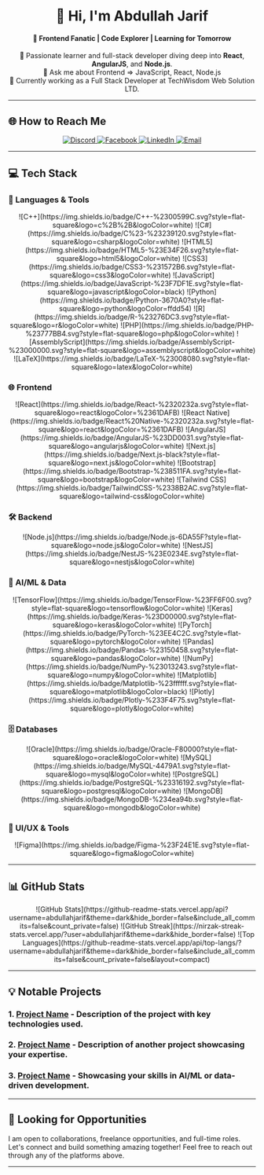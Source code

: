 <h1 align="center">💫 Hi, I'm Abdullah Jarif</h1>
<h4 align="center">🔭 Frontend Fanatic | Code Explorer | Learning for Tomorrow</h4>

<p align="center">
  🌱 Passionate learner and full-stack developer diving deep into <strong>React</strong>, <strong>AngularJS</strong>, and <strong>Node.js</strong>.<br>
  💬 Ask me about Frontend => JavaScript, React, Node.js<br>
  🔭 Currently working as a Full Stack Developer at TechWisdom Web Solution LTD.
</p>

---

## 🌐 How to Reach Me

<p align="center">
  <a href="https://discord.gg/8eTa6d6u">
    <img src="https://img.shields.io/badge/Discord-%237289DA.svg?logo=discord&logoColor=white" alt="Discord" />
  </a>
  <a href="https://www.facebook.com/mustakim.jarif.393">
    <img src="https://img.shields.io/badge/Facebook-%231877F2.svg?logo=Facebook&logoColor=white" alt="Facebook" />
  </a>
  <a href="https://linkedin.com/in/abdullah-jarif-28414a24a">
    <img src="https://img.shields.io/badge/LinkedIn-%230077B5.svg?logo=linkedin&logoColor=white" alt="LinkedIn" />
  </a>
  <a href="mailto:22-46386-1@student.aiub.edu">
    <img src="https://img.shields.io/badge/Email-D14836?logo=gmail&logoColor=white" alt="Email" />
  </a>
</p>

---

## 💻 Tech Stack

### 🧠 Languages & Tools
<p align="center">
  ![C++](https://img.shields.io/badge/C++-%2300599C.svg?style=flat-square&logo=c%2B%2B&logoColor=white)
  ![C#](https://img.shields.io/badge/C%23-%23239120.svg?style=flat-square&logo=csharp&logoColor=white)
  ![HTML5](https://img.shields.io/badge/HTML5-%23E34F26.svg?style=flat-square&logo=html5&logoColor=white)
  ![CSS3](https://img.shields.io/badge/CSS3-%231572B6.svg?style=flat-square&logo=css3&logoColor=white)
  ![JavaScript](https://img.shields.io/badge/JavaScript-%23F7DF1E.svg?style=flat-square&logo=javascript&logoColor=black)
  ![Python](https://img.shields.io/badge/Python-3670A0?style=flat-square&logo=python&logoColor=ffdd54)
  ![R](https://img.shields.io/badge/R-%23276DC3.svg?style=flat-square&logo=r&logoColor=white)
  ![PHP](https://img.shields.io/badge/PHP-%23777BB4.svg?style=flat-square&logo=php&logoColor=white)
  ![AssemblyScript](https://img.shields.io/badge/AssemblyScript-%23000000.svg?style=flat-square&logo=assemblyscript&logoColor=white)
  ![LaTeX](https://img.shields.io/badge/LaTeX-%23008080.svg?style=flat-square&logo=latex&logoColor=white)
</p>

### 🌐 Frontend
<p align="center">
  ![React](https://img.shields.io/badge/React-%2320232a.svg?style=flat-square&logo=react&logoColor=%2361DAFB)
  ![React Native](https://img.shields.io/badge/React%20Native-%2320232a.svg?style=flat-square&logo=react&logoColor=%2361DAFB)
  ![AngularJS](https://img.shields.io/badge/AngularJS-%23DD0031.svg?style=flat-square&logo=angularjs&logoColor=white)
  ![Next.js](https://img.shields.io/badge/Next.js-black?style=flat-square&logo=next.js&logoColor=white)
  ![Bootstrap](https://img.shields.io/badge/Bootstrap-%238511FA.svg?style=flat-square&logo=bootstrap&logoColor=white)
  ![Tailwind CSS](https://img.shields.io/badge/TailwindCSS-%2338B2AC.svg?style=flat-square&logo=tailwind-css&logoColor=white)
</p>

### 🛠 Backend
<p align="center">
  ![Node.js](https://img.shields.io/badge/Node.js-6DA55F?style=flat-square&logo=node.js&logoColor=white)
  ![NestJS](https://img.shields.io/badge/NestJS-%23E0234E.svg?style=flat-square&logo=nestjs&logoColor=white)
</p>

### 🧠 AI/ML & Data
<p align="center">
  ![TensorFlow](https://img.shields.io/badge/TensorFlow-%23FF6F00.svg?style=flat-square&logo=tensorflow&logoColor=white)
  ![Keras](https://img.shields.io/badge/Keras-%23D00000.svg?style=flat-square&logo=keras&logoColor=white)
  ![PyTorch](https://img.shields.io/badge/PyTorch-%23EE4C2C.svg?style=flat-square&logo=pytorch&logoColor=white)
  ![Pandas](https://img.shields.io/badge/Pandas-%23150458.svg?style=flat-square&logo=pandas&logoColor=white)
  ![NumPy](https://img.shields.io/badge/NumPy-%23013243.svg?style=flat-square&logo=numpy&logoColor=white)
  ![Matplotlib](https://img.shields.io/badge/Matplotlib-%23ffffff.svg?style=flat-square&logo=matplotlib&logoColor=black)
  ![Plotly](https://img.shields.io/badge/Plotly-%233F4F75.svg?style=flat-square&logo=plotly&logoColor=white)
</p>

### 🗄️ Databases
<p align="center">
  ![Oracle](https://img.shields.io/badge/Oracle-F80000?style=flat-square&logo=oracle&logoColor=white)
  ![MySQL](https://img.shields.io/badge/MySQL-4479A1.svg?style=flat-square&logo=mysql&logoColor=white)
  ![PostgreSQL](https://img.shields.io/badge/PostgreSQL-%23316192.svg?style=flat-square&logo=postgresql&logoColor=white)
  ![MongoDB](https://img.shields.io/badge/MongoDB-%234ea94b.svg?style=flat-square&logo=mongodb&logoColor=white)
</p>

### 🎨 UI/UX & Tools
<p align="center">
  ![Figma](https://img.shields.io/badge/Figma-%23F24E1E.svg?style=flat-square&logo=figma&logoColor=white)
</p>

---

## 📊 GitHub Stats
<p align="center">
  ![GitHub Stats](https://github-readme-stats.vercel.app/api?username=abdullahjarif&theme=dark&hide_border=false&include_all_commits=false&count_private=false)
  ![GitHub Streak](https://nirzak-streak-stats.vercel.app/?user=abdullahjarif&theme=dark&hide_border=false)
  ![Top Languages](https://github-readme-stats.vercel.app/api/top-langs/?username=abdullahjarif&theme=dark&hide_border=false&include_all_commits=false&count_private=false&layout=compact)
</p>

---

## 💡 Notable Projects
### 1. [Project Name](#) - Description of the project with key technologies used.
### 2. [Project Name](#) - Description of another project showcasing your expertise.
### 3. [Project Name](#) - Showcasing your skills in AI/ML or data-driven development.

---

## 🎯 Looking for Opportunities
I am open to collaborations, freelance opportunities, and full-time roles. Let's connect and build something amazing together! Feel free to reach out through any of the platforms above.

---

